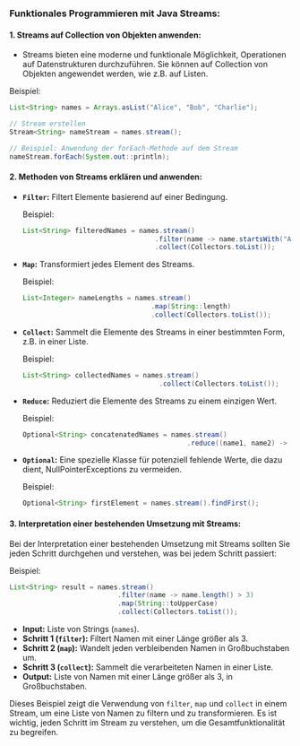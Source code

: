 ### Funktionales Programmieren mit Java Streams:

#### 1. **Streams auf Collection von Objekten anwenden:**
   - Streams bieten eine moderne und funktionale Möglichkeit, Operationen auf Datenstrukturen durchzuführen. Sie können auf Collection von Objekten angewendet werden, wie z.B. auf Listen.

   Beispiel:

   ```java
   List<String> names = Arrays.asList("Alice", "Bob", "Charlie");

   // Stream erstellen
   Stream<String> nameStream = names.stream();

   // Beispiel: Anwendung der forEach-Methode auf dem Stream
   nameStream.forEach(System.out::println);
   ```

#### 2. **Methoden von Streams erklären und anwenden:**

   - **`Filter`:** Filtert Elemente basierend auf einer Bedingung.

     Beispiel:

     ```java
     List<String> filteredNames = names.stream()
                                      .filter(name -> name.startsWith("A"))
                                      .collect(Collectors.toList());
     ```

   - **`Map`:** Transformiert jedes Element des Streams.

     Beispiel:

     ```java
     List<Integer> nameLengths = names.stream()
                                     .map(String::length)
                                     .collect(Collectors.toList());
     ```

   - **`Collect`:** Sammelt die Elemente des Streams in einer bestimmten Form, z.B. in einer Liste.

     Beispiel:

     ```java
     List<String> collectedNames = names.stream()
                                       .collect(Collectors.toList());
     ```

   - **`Reduce`:** Reduziert die Elemente des Streams zu einem einzigen Wert.

     Beispiel:

     ```java
     Optional<String> concatenatedNames = names.stream()
                                              .reduce((name1, name2) -> name1 + " - " + name2);
     ```

   - **`Optional`:** Eine spezielle Klasse für potenziell fehlende Werte, die dazu dient, NullPointerExceptions zu vermeiden.

     Beispiel:

     ```java
     Optional<String> firstElement = names.stream().findFirst();
     ```

#### 3. **Interpretation einer bestehenden Umsetzung mit Streams:**
   Bei der Interpretation einer bestehenden Umsetzung mit Streams sollten Sie jeden Schritt durchgehen und verstehen, was bei jedem Schritt passiert:

   Beispiel:

   ```java
   List<String> result = names.stream()
                              .filter(name -> name.length() > 3)
                              .map(String::toUpperCase)
                              .collect(Collectors.toList());
   ```

   - **Input:** Liste von Strings (`names`).
   - **Schritt 1 (`filter`):** Filtert Namen mit einer Länge größer als 3.
   - **Schritt 2 (`map`):** Wandelt jeden verbleibenden Namen in Großbuchstaben um.
   - **Schritt 3 (`collect`):** Sammelt die verarbeiteten Namen in einer Liste.
   - **Output:** Liste von Namen mit einer Länge größer als 3, in Großbuchstaben.

Dieses Beispiel zeigt die Verwendung von `filter`, `map` und `collect` in einem Stream, um eine Liste von Namen zu filtern und zu transformieren. Es ist wichtig, jeden Schritt im Stream zu verstehen, um die Gesamtfunktionalität zu begreifen.
